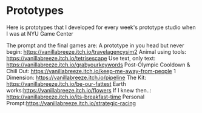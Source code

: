 # Prototypes
Here is prototypes that I developed for every week's prototype studio when I was at NYU Game Center

The prompt and the final games are:
A prototype in you head but never begin: https://vanillabreeze.itch.io/travelagencysim2
Animal using tools: https://vanillabreeze.itch.io/tetrisescape
Use text, only text: https://vanillabreeze.itch.io/grabyourkeywords
Post-Olympic Cooldown & Chill Out: https://vanillabreeze.itch.io/keep-me-away-from-people
1 Dimension:  https://vanillabreeze.itch.io/pipeline
The Kit:  https://vanillabreeze.itch.io/be-our-fattest
Earth works:https://vanillabreeze.itch.io/flowers
If I knew then..: https://vanillabreeze.itch.io/its-breakfast-time
Personal Prompt:https://vanillabreeze.itch.io/strategic-racing

